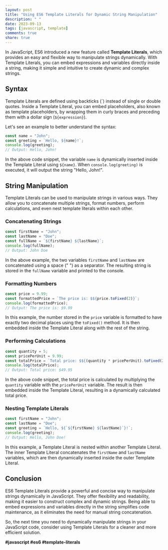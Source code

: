 ```yaml
---
layout: post
title: "Using ES6 Template Literals for Dynamic String Manipulation"
description: " "
date: 2023-09-13
tags: [javascript, template]
comments: true
share: true
---
```


In JavaScript, ES6 introduced a new feature called **Template Literals**, which provides an easy and flexible way to manipulate strings dynamically. With Template Literals, you can embed expressions and variables directly inside a string, making it simple and intuitive to create dynamic and complex strings.

## Syntax

Template Literals are defined using backticks (\`) instead of single or double quotes. Inside a Template Literal, you can embed placeholders, also known as template placeholders, by wrapping them in curly braces and preceding them with a dollar sign (`${expression}`).

Let's see an example to better understand the syntax:

```javascript
const name = "John";
const greeting = `Hello, ${name}!`;
console.log(greeting);
// Output: Hello, John!
```

In the above code snippet, the variable `name` is dynamically inserted inside the Template Literal using `${name}`. When `console.log(greeting)` is executed, it will output the string "Hello, John!".

## String Manipulation

Template Literals can be used to manipulate strings in various ways. They allow you to concatenate multiple strings, format numbers, perform calculations, and even nest template literals within each other.

### Concatenating Strings

```javascript
const firstName = "John";
const lastName = "Doe";
const fullName = `${firstName} ${lastName}`;
console.log(fullName);
// Output: John Doe
```

In the above example, the two variables `firstName` and `lastName` are concatenated using a space (" ") as a separator. The resulting string is stored in the `fullName` variable and printed to the console.

### Formatting Numbers

```javascript
const price = 9.99;
const formattedPrice = `The price is: $${price.toFixed(2)}`;
console.log(formattedPrice);
// Output: The price is: $9.99
```

In this example, the number stored in the `price` variable is formatted to have exactly two decimal places using the `toFixed()` method. It is then embedded inside the Template Literal along with the rest of the string.

### Performing Calculations

```javascript
const quantity = 5;
const pricePerUnit = 9.99;
const totalPrice = `Total price: $${(quantity * pricePerUnit).toFixed(2)}`;
console.log(totalPrice);
// Output: Total price: $49.95
```

In the above code snippet, the total price is calculated by multiplying the `quantity` variable with the `pricePerUnit` variable. The result is then embedded inside the Template Literal, resulting in a dynamically calculated total price.

### Nesting Template Literals

```javascript
const firstName = "John";
const lastName = "Doe";
const greeting = `Hello, ${`${firstName} ${lastName}`}!`;
console.log(greeting);
// Output: Hello, John Doe!
```

In this example, a Template Literal is nested within another Template Literal. The inner Template Literal concatenates the `firstName` and `lastName` variables, which are then dynamically inserted inside the outer Template Literal.

## Conclusion

ES6 Template Literals provide a powerful and concise way to manipulate strings dynamically in JavaScript. They offer flexibility and readability, making it easier to construct complex and dynamic strings. Being able to embed expressions and variables directly in the string simplifies code maintenance, as it eliminates the need for manual string concatenation.

So, the next time you need to dynamically manipulate strings in your JavaScript code, consider using Template Literals for a cleaner and more efficient solution.

**#javascript #es6 #template-literals**